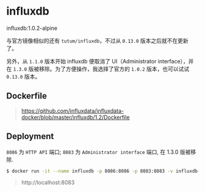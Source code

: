# influxdb

influxdb:1.0.2-alpine

与官方镜像相似的还有 `tutum/influxdb`，不过从 `0.13.0` 版本之后就不在更新了。

另外，从 `1.1.0` 版本开始 influxdb 便取消了 UI（Administrator interface），并在 `1.3.0` 版被移除。为了方便操作，我选择了官方的 `1.0.2` 版本，也可以试试 `0.13.0` 版本。


## Dockerfile

> https://github.com/influxdata/influxdata-docker/blob/master/influxdb/1.2/Dockerfile


## Deployment

`8086` 为 `HTTP API` 端口; `8083` 为 `Administrator interface` 端口, 在 1.3.0 版被移除.

```bash
$ docker run -it --name influxdb -p 8086:8086 -p 8083:8083 -v influxdb-data:/var/lib/influxdb -d influxdb:1.0.2-alpine
```

> http://localhost:8083